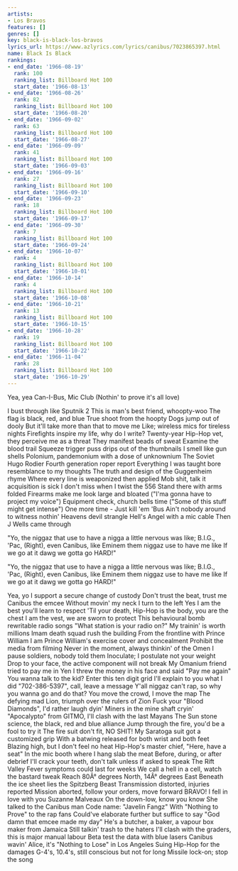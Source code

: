 ```yaml
---
artists:
- Los Bravos
features: []
genres: []
key: black-is-black-los-bravos
lyrics_url: https://www.azlyrics.com/lyrics/canibus/7023865397.html
name: Black Is Black
rankings:
- end_date: '1966-08-19'
  rank: 100
  ranking_list: Billboard Hot 100
  start_date: '1966-08-13'
- end_date: '1966-08-26'
  rank: 82
  ranking_list: Billboard Hot 100
  start_date: '1966-08-20'
- end_date: '1966-09-02'
  rank: 63
  ranking_list: Billboard Hot 100
  start_date: '1966-08-27'
- end_date: '1966-09-09'
  rank: 41
  ranking_list: Billboard Hot 100
  start_date: '1966-09-03'
- end_date: '1966-09-16'
  rank: 27
  ranking_list: Billboard Hot 100
  start_date: '1966-09-10'
- end_date: '1966-09-23'
  rank: 18
  ranking_list: Billboard Hot 100
  start_date: '1966-09-17'
- end_date: '1966-09-30'
  rank: 7
  ranking_list: Billboard Hot 100
  start_date: '1966-09-24'
- end_date: '1966-10-07'
  rank: 4
  ranking_list: Billboard Hot 100
  start_date: '1966-10-01'
- end_date: '1966-10-14'
  rank: 4
  ranking_list: Billboard Hot 100
  start_date: '1966-10-08'
- end_date: '1966-10-21'
  rank: 13
  ranking_list: Billboard Hot 100
  start_date: '1966-10-15'
- end_date: '1966-10-28'
  rank: 19
  ranking_list: Billboard Hot 100
  start_date: '1966-10-22'
- end_date: '1966-11-04'
  rank: 28
  ranking_list: Billboard Hot 100
  start_date: '1966-10-29'
---
```



Yea, yea Can-I-Bus, Mic Club
(Nothin' to prove it's all love)


I bust through like Sputnik 2
This is man's best friend, whoopty-woo
The flag is black, red, and blue
True shoot from the hoopty
Dogs jump out of dooly
But it'll take more than that to move me
Like; wireless mics for tireless nights
Firefights inspire my life, why do I write?
Twenty-year Hip-Hop vet, they perceive me as a threat
They manifest beads of sweat
Examine the blood trail
Squeeze trigger puss drips out of the thumbnails
I smell like gun shells
Polonium, pandemonium with a dose of unknownium
The Soviet Hugo Rodier
Fourth generation roper report
Everything I was taught bore resemblance to my thoughts
The truth and design of the Guggenheim rhyme
Where every line is weaponized then applied
Mob shit, talk it acquisition is sick
I don't miss when I twist the 556
Stand there with arms folded
Firearms make me look large and bloated
("I'ma gonna have to project my voice")
Equipment check, church bells time
("Some of this stuff might get intense")
One more time - Just kill 'em 'Bus
Ain't nobody around to witness nothin'
Heavens devil strangle Hell's Angel with a mic cable
Then J Wells came through


"Yo, the niggaz that use to have a nigga a little nervous was like;
B.I.G., 'Pac, (Right), even Canibus, like Eminem them niggaz use to have me like
If we go at it dawg we gotta go HARD!"

"Yo, the niggaz that use to have a nigga a little nervous was like;
B.I.G., 'Pac, (Right), even Canibus, like Eminem them niggaz use to have me like
If we go at it dawg we gotta go HARD!"


Yea, yo
I support a secure change of custody
Don't trust the beat, trust me Canibus the emcee
Without movin' my neck I turn to the left
Yes I am the best you'll learn to respect
'Til your death, Hip-Hop is the body, you are the chest
I am the vest, we are sworn to protect
This behavioural bomb rewritable radio songs
"What station is your radio on?"
My trainin' is worth millions
Imam death squad rush the building
From the frontline with Prince William
I am Prince William's exercise cover and concealment
Prohibit the media from filming
Never in the moment, always thinkin' of the Omen
I pause soldiers, nobody told them
Inoculate; I postulate not your weight
Drop to your face, the active component will not break
My Omanium friend tried to pay me in Yen
I threw the money in his face and said "Pay me again"
You wanna talk to the kid? Enter this ten digit grid
I'll explain to you what I did
"702-386-5397", call, leave a message
Y'all niggaz can't rap, so why you wanna go and do that?
You move the crowd, I move the map
The defying mad Lion, triumph over the rulers of Zion
Fuck your "Blood Diamonds", I'd rather laugh dyin'
Miners in the mine shaft cryin'
"Apocalypto" from GITMO, I'll clash with the last Mayans
The Sun stone science, the black, red and blue alliance
Jump through the fire, you'd be a fool to try it
The fire suit don't fit, NO SHIT!
My Saratoga suit got a customized grip
With a batwing released for both wrist and both feet
Blazing high, but I don't feel no heat
Hip-Hop's master chief, "Here, have a seat"
In the mic booth where I hang slab the meat
Before, during, or after debrief
I'll crack your teeth, don't talk unless if asked to speak
The Rift Valley Fever symptoms could last for weeks
We call a hell in a cell, watch the bastard tweak
Reach 80Â° degrees North, 14Â° degrees East
Beneath the ice sheet lies the Spitzberg Beast
Transmission distorted, injuries reported
Mission aborted, follow your orders, move forward
BRAVO! I fell in love with you Suzanne Malveaux
On the down-low, know you know
She talked to the Canibus man
Code name: "Javelin Fangz"
With "Nothing to Prove" to the rap fans
Could've elaborate further but suffice to say
"God damn that emcee made my day"
He's a butcher, a baker, a vapour box maker from Jamaica
Still talkin' trash to the haters
I'll clash with the graders, this is major manual labour
Beta test the data with blue lasers
Canibus wavin' Alice, it's "Nothing to Lose" in Los Angeles
Suing Hip-Hop for the damages
G-4's, 10.4's, still conscious but not for long
Missile lock-on; stop the song




